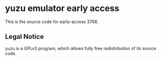 yuzu emulator early access
=============

This is the source code for early-access 3768.

## Legal Notice

yuzu is a GPLv3 program, which allows fully free redistribution of its source code.